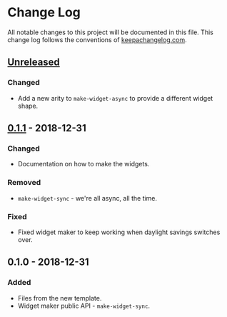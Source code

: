 # Change Log
All notable changes to this project will be documented in this file. This change log follows the conventions of [keepachangelog.com](http://keepachangelog.com/).

## [Unreleased]
### Changed
- Add a new arity to `make-widget-async` to provide a different widget shape.

## [0.1.1] - 2018-12-31
### Changed
- Documentation on how to make the widgets.

### Removed
- `make-widget-sync` - we're all async, all the time.

### Fixed
- Fixed widget maker to keep working when daylight savings switches over.

## 0.1.0 - 2018-12-31
### Added
- Files from the new template.
- Widget maker public API - `make-widget-sync`.

[Unreleased]: https://github.com/your-name/counter/compare/0.1.1...HEAD
[0.1.1]: https://github.com/your-name/counter/compare/0.1.0...0.1.1
